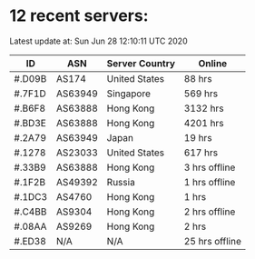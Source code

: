 # 12 recent servers:

Latest update at: Sun Jun 28 12:10:11 UTC 2020

| ID | ASN | Server Country | Online |
| -- | --- | -------------- | ------ |
| #.D09B | AS174 | United States | 88 hrs |
| #.7F1D | AS63949 | Singapore | 569 hrs |
| #.B6F8 | AS63888 | Hong Kong | 3132 hrs |
| #.BD3E | AS63888 | Hong Kong | 4201 hrs |
| #.2A79 | AS63949 | Japan | 19 hrs |
| #.1278 | AS23033 | United States | 617 hrs |
| #.33B9 | AS63888 | Hong Kong | 3 hrs offline |
| #.1F2B | AS49392 | Russia | 1 hrs offline |
| #.1DC3 | AS4760 | Hong Kong | 1 hrs |
| #.C4BB | AS9304 | Hong Kong | 2 hrs offline |
| #.08AA | AS9269 | Hong Kong | 2 hrs |
| #.ED38 | N/A | N/A | 25 hrs offline |

